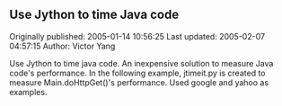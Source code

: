 ## Use Jython to time Java code

Originally published: 2005-01-14 10:56:25
Last updated: 2005-02-07 04:57:15
Author: Victor Yang

Use Jython to time java code. An inexpensive solution to measure Java code's performance. In the following example, jtimeit.py is created to measure Main.doHttpGet()'s performance. Used google and yahoo as examples.